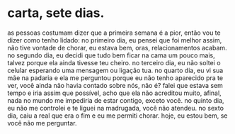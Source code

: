 # carta, sete dias.

as pessoas costumam dizer que a primeira semana é a pior, então vou te dizer como tenho lidado: no primeiro dia, eu pensei que foi melhor assim, não tive vontade de chorar, eu estava bem, oras, relacionamentos acabam. no segundo dia, eu decidi que tudo bem ficar na cama um pouco mais, talvez porque ela ainda tivesse teu cheiro. no terceiro dia, eu não soltei o celular esperando uma mensagem ou ligação tua. no quarto dia, eu vi sua mãe na padaria e ela me perguntou porque eu não tenho aparecido pra te ver, você ainda não havia contado sobre nós, não é? falei que estava sem tempo e iria assim que possível, acho que ela não acreditou muito, afinal, nada no mundo me impediria de estar contigo, exceto você. no quinto dia, eu não me controlei e te liguei na madrugada, você não atendeu. no sexto dia, caiu a real que era o fim e eu me permiti chorar. hoje, eu estou bem, se você não me perguntar.

